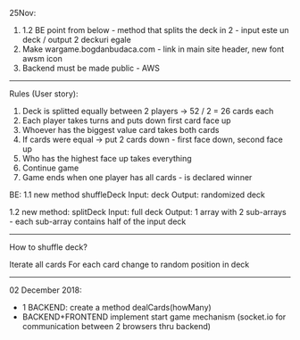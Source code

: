 25Nov:
1.  1.2 BE point from below - method that splits the deck in 2 - input este un deck  / output 2 deckuri egale
2. Make wargame.bogdanbudaca.com - link in main site header, new font awsm icon
3. Backend must be made public - AWS

--------

Rules (User story):
1. Deck is splitted equally between 2 players -> 52 / 2 = 26 cards each
2. Each player takes turns and puts down first card face up
3. Whoever has the biggest value card takes both cards
4. If cards were equal -> put 2 cards down - first face down, second face up
5. Who has the highest face up takes everything
6. Continue game
7. Game ends when one player has all cards - is declared winner

BE:
1.1 new method shuffleDeck
		Input: deck
		Output: randomized deck
		
1.2 new method: splitDeck
		Input: full deck
		Output: 1 array with 2 sub-arrays - each sub-array contains half of the input deck


-------------

How to shuffle deck?

Iterate all cards
For each card change to random position in deck

-------
02 December 2018: 
  - 1 BACKEND: create a method dealCards(howMany) 
  - BACKEND+FRONTEND implement start game mechanism (socket.io for communication between 2 browsers thru backend)